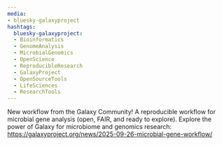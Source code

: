 ```yaml
---
media:
- bluesky-galaxyproject
hashtags:
  bluesky-galaxyproject:
  - Bioinformatics
  - GenomeAnalysis
  - MicrobialGenomics
  - OpenScience
  - ReproducibleResearch
  - GalaxyProject
  - OpenSourceTools
  - LifeSciences
  - ResearchTools
---
```

New workflow from the Galaxy Community!
A reproducible workflow for microbial gene analysis (open, FAIR, and ready to explore). Explore the power of Galaxy for microbiome and genomics research: https://galaxyproject.org/news/2025-09-26-microbial-gene-workflow/
